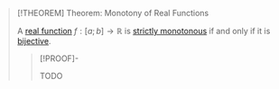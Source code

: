 >[!THEOREM] Theorem: Monotony of Real Functions
>
>A [real function](../Real%20Function.md) $f: [a;b] \to \mathbb{R}$ is [strictly monotonous](Monotony%20of%20Real-Valued%20Functions.md) if and only if it is [bijective](../../../Functions/Injection,%20Surjection,%20Bijection.md).
>
>>[!PROOF]-
>>
>>TODO
>>
>